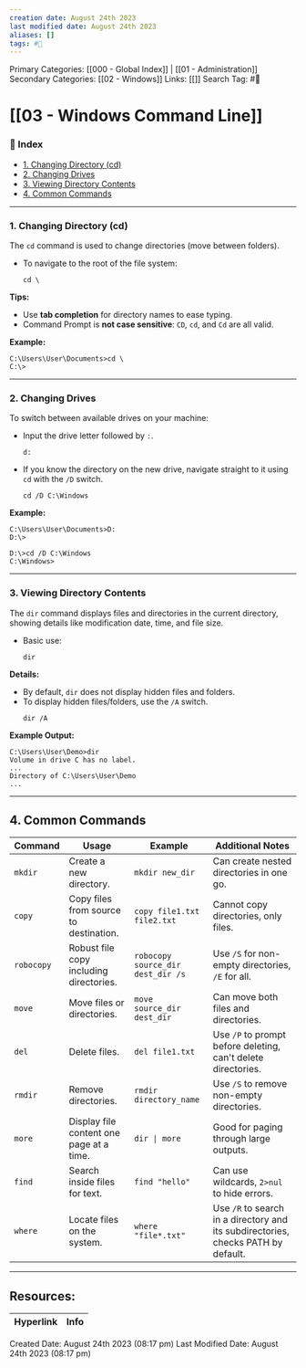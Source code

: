 ```yaml
---
creation date: August 24th 2023
last modified date: August 24th 2023
aliases: []
tags: #📖
---
```


Primary Categories: [[000 - Global Index]] | [[01 - Administration]] 
Secondary Categories: [[02 - Windows]] 
Links: [[]] 
Search Tag: #📖  

# [[03 - Windows Command Line]]  

### 📌 Index
- [1. Changing Directory (cd)](#1-changing-directory-cd)
- [2. Changing Drives](#2-changing-drives)
- [3. Viewing Directory Contents](#3-viewing-directory-contents)
- [4. Common Commands](#Common-Commands)

---
### 1. Changing Directory (cd)
The `cd` command is used to change directories (move between folders). 

- To navigate to the root of the file system: 
    ```shell
    cd \
    ```

**Tips:**
- Use **tab completion** for directory names to ease typing.
- Command Prompt is **not case sensitive**: `CD`, `cd`, and `Cd` are all valid.

**Example:**
```
C:\Users\User\Documents>cd \
C:\>
```

---
### 2. Changing Drives
To switch between available drives on your machine:

- Input the drive letter followed by `:`. 
  ```shell
  d:
  ```

- If you know the directory on the new drive, navigate straight to it using `cd` with the `/D` switch. 
  ```shell
  cd /D C:\Windows
  ```

**Example:**
```
C:\Users\User\Documents>D:
D:\>
```
```
D:\>cd /D C:\Windows
C:\Windows>
```

---

### 3. Viewing Directory Contents
The `dir` command displays files and directories in the current directory, showing details like modification date, time, and file size.

- Basic use:
  ```shell
  dir
  ```

**Details:**
- By default, `dir` does not display hidden files and folders.
- To display hidden files/folders, use the `/A` switch.
  ```shell
  dir /A
  ```

**Example Output:**
```
C:\Users\User\Demo>dir
Volume in drive C has no label.
...
Directory of C:\Users\User\Demo
...
```

---
## 4. Common Commands

| Command  | Usage                                    | Example                   | Additional Notes                                        |
|----------|------------------------------------------|---------------------------|---------------------------------------------------------|
| `mkdir`  | Create a new directory.                   | `mkdir new_dir`           | Can create nested directories in one go.                |
| `copy`   | Copy files from source to destination.    | `copy file1.txt file2.txt`| Cannot copy directories, only files.                     |
| `robocopy`| Robust file copy including directories.  | `robocopy source_dir dest_dir /s`| Use `/S` for non-empty directories, `/E` for all.  |
| `move`   | Move files or directories.                | `move source_dir dest_dir`| Can move both files and directories.                    |
| `del`    | Delete files.                             | `del file1.txt`           | Use `/P` to prompt before deleting, can't delete directories.|
| `rmdir`  | Remove directories.                       | `rmdir directory_name`    | Use `/S` to remove non-empty directories.                |
| `more`   | Display file content one page at a time.  | `dir \| more`             | Good for paging through large outputs.                   |
| `find`   | Search inside files for text.             | `find "hello"`            | Can use wildcards, `2>nul` to hide errors.               |
| `where`  | Locate files on the system.               | `where "file*.txt"`       | Use `/R` to search in a directory and its subdirectories, checks PATH by default.|



___

## Resources:

| Hyperlink | Info |
| --------- | ---- |


Created Date: August 24th 2023 (08:17 pm) 
Last Modified Date: August 24th 2023 (08:17 pm)
